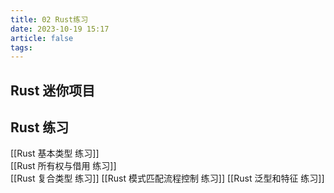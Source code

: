 ```yaml
---
title: 02 Rust练习
date: 2023-10-19 15:17
article: false
tags: 
---
```


## Rust 迷你项目



## Rust 练习
[[Rust 基本类型 练习]]  
[[Rust 所有权与借用 练习]]  
[[Rust 复合类型 练习]]
[[Rust 模式匹配流程控制 练习]]
[[Rust 泛型和特征 练习]]